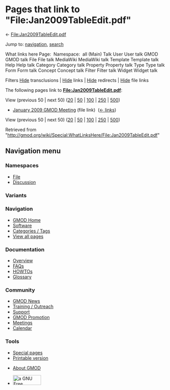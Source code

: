<div id="mw-page-base" class="noprint">

</div>

<div id="mw-head-base" class="noprint">

</div>

<div id="content" class="mw-body" role="main">

<span id="top"></span>

<div id="mw-js-message" style="display:none;">

</div>



# <span dir="auto">Pages that link to "File:Jan2009TableEdit.pdf"</span>

<div id="bodyContent">

<div id="contentSub">

←
[File:Jan2009TableEdit.pdf](/wiki/File:Jan2009TableEdit.pdf "File:Jan2009TableEdit.pdf")

</div>

<div id="jump-to-nav" class="mw-jump">

Jump to: [navigation](#mw-navigation), [search](#p-search)

</div>

<div id="mw-content-text">

What links here Page:  Namespace:  all (Main) Talk User User talk GMOD
GMOD talk File File talk MediaWiki MediaWiki talk Template Template talk
Help Help talk Category Category talk Property Property talk Type Type
talk Form Form talk Concept Concept talk Filter Filter talk Widget
Widget talk

Filters
[Hide](/mediawiki/index.php?title=Special:WhatLinksHere/File:Jan2009TableEdit.pdf&hidetrans=1 "Special:WhatLinksHere/File:Jan2009TableEdit.pdf")
transclusions \|
[Hide](/mediawiki/index.php?title=Special:WhatLinksHere/File:Jan2009TableEdit.pdf&hidelinks=1 "Special:WhatLinksHere/File:Jan2009TableEdit.pdf")
links \|
[Hide](/mediawiki/index.php?title=Special:WhatLinksHere/File:Jan2009TableEdit.pdf&hideredirs=1 "Special:WhatLinksHere/File:Jan2009TableEdit.pdf")
redirects \|
[Hide](/mediawiki/index.php?title=Special:WhatLinksHere/File:Jan2009TableEdit.pdf&hideimages=1 "Special:WhatLinksHere/File:Jan2009TableEdit.pdf")
file links

The following pages link to
**[File:Jan2009TableEdit.pdf](/wiki/File:Jan2009TableEdit.pdf "File:Jan2009TableEdit.pdf")**:

View (previous 50 \| next 50)
([20](/mediawiki/index.php?title=Special:WhatLinksHere/File:Jan2009TableEdit.pdf&limit=20 "Special:WhatLinksHere/File:Jan2009TableEdit.pdf")
\|
[50](/mediawiki/index.php?title=Special:WhatLinksHere/File:Jan2009TableEdit.pdf&limit=50 "Special:WhatLinksHere/File:Jan2009TableEdit.pdf")
\|
[100](/mediawiki/index.php?title=Special:WhatLinksHere/File:Jan2009TableEdit.pdf&limit=100 "Special:WhatLinksHere/File:Jan2009TableEdit.pdf")
\|
[250](/mediawiki/index.php?title=Special:WhatLinksHere/File:Jan2009TableEdit.pdf&limit=250 "Special:WhatLinksHere/File:Jan2009TableEdit.pdf")
\|
[500](/mediawiki/index.php?title=Special:WhatLinksHere/File:Jan2009TableEdit.pdf&limit=500 "Special:WhatLinksHere/File:Jan2009TableEdit.pdf"))

- [January 2009 GMOD
  Meeting](/wiki/January_2009_GMOD_Meeting "January 2009 GMOD Meeting")
  (file link) ‎ <span class="mw-whatlinkshere-tools">([←
  links](/mediawiki/index.php?title=Special:WhatLinksHere&target=January+2009+GMOD+Meeting "Special:WhatLinksHere"))</span>

View (previous 50 \| next 50)
([20](/mediawiki/index.php?title=Special:WhatLinksHere/File:Jan2009TableEdit.pdf&limit=20 "Special:WhatLinksHere/File:Jan2009TableEdit.pdf")
\|
[50](/mediawiki/index.php?title=Special:WhatLinksHere/File:Jan2009TableEdit.pdf&limit=50 "Special:WhatLinksHere/File:Jan2009TableEdit.pdf")
\|
[100](/mediawiki/index.php?title=Special:WhatLinksHere/File:Jan2009TableEdit.pdf&limit=100 "Special:WhatLinksHere/File:Jan2009TableEdit.pdf")
\|
[250](/mediawiki/index.php?title=Special:WhatLinksHere/File:Jan2009TableEdit.pdf&limit=250 "Special:WhatLinksHere/File:Jan2009TableEdit.pdf")
\|
[500](/mediawiki/index.php?title=Special:WhatLinksHere/File:Jan2009TableEdit.pdf&limit=500 "Special:WhatLinksHere/File:Jan2009TableEdit.pdf"))

</div>

<div class="printfooter">

Retrieved from
"<http://gmod.org/wiki/Special:WhatLinksHere/File:Jan2009TableEdit.pdf>"

</div>

<div id="catlinks" class="catlinks catlinks-allhidden">

</div>

<div class="visualClear">

</div>

</div>

</div>

<div id="mw-navigation">

## Navigation menu

<div id="mw-head">



<div id="left-navigation">

<div id="p-namespaces" class="vectorTabs" role="navigation"
aria-labelledby="p-namespaces-label">

### Namespaces

- <span id="ca-nstab-image"><a href="/wiki/File:Jan2009TableEdit.pdf" accesskey="c"
  title="View the file page [c]">File</a></span>
- <span id="ca-talk"><a
  href="/mediawiki/index.php?title=File_talk:Jan2009TableEdit.pdf&amp;action=edit&amp;redlink=1"
  accesskey="t"
  title="Discussion about the content page [t]">Discussion</a></span>

</div>

<div id="p-variants" class="vectorMenu emptyPortlet" role="navigation"
aria-labelledby="p-variants-label">

### 

### Variants[](#)

<div class="menu">

</div>

</div>

</div>

<div id="right-navigation">





</div>



</div>

</div>

</div>

<div id="mw-panel">

<div id="p-logo" role="banner">

<a href="/wiki/Main_Page"
style="background-image: url(http://gmod.org/images/GMOD-cogs.png);"
title="Visit the main page"></a>

</div>

<div id="p-Navigation" class="portal" role="navigation"
aria-labelledby="p-Navigation-label">

### Navigation

<div class="body">

- <span id="n-GMOD-Home">[GMOD Home](/wiki/Main_Page)</span>
- <span id="n-Software">[Software](/wiki/GMOD_Components)</span>
- <span id="n-Categories-.2F-Tags">[Categories /
  Tags](/wiki/Categories)</span>
- <span id="n-View-all-pages">[View all
  pages](/wiki/Special:AllPages)</span>

</div>

</div>

<div id="p-Documentation" class="portal" role="navigation"
aria-labelledby="p-Documentation-label">

### Documentation

<div class="body">

- <span id="n-Overview">[Overview](/wiki/Overview)</span>
- <span id="n-FAQs">[FAQs](/wiki/Category:FAQ)</span>
- <span id="n-HOWTOs">[HOWTOs](/wiki/Category:HOWTO)</span>
- <span id="n-Glossary">[Glossary](/wiki/Glossary)</span>

</div>

</div>

<div id="p-Community" class="portal" role="navigation"
aria-labelledby="p-Community-label">

### Community

<div class="body">

- <span id="n-GMOD-News">[GMOD News](/wiki/GMOD_News)</span>
- <span id="n-Training-.2F-Outreach">[Training /
  Outreach](/wiki/Training_and_Outreach)</span>
- <span id="n-Support">[Support](/wiki/Support)</span>
- <span id="n-GMOD-Promotion">[GMOD
  Promotion](/wiki/GMOD_Promotion)</span>
- <span id="n-Meetings">[Meetings](/wiki/Meetings)</span>
- <span id="n-Calendar">[Calendar](/wiki/Calendar)</span>

</div>

</div>

<div id="p-tb" class="portal" role="navigation"
aria-labelledby="p-tb-label">

### Tools

<div class="body">

- <span id="t-specialpages"><a href="/wiki/Special:SpecialPages" accesskey="q"
  title="A list of all special pages [q]">Special pages</a></span>
- <span id="t-print"><a
  href="/mediawiki/index.php?title=Special:WhatLinksHere/File:Jan2009TableEdit.pdf&amp;printable=yes"
  rel="alternate" accesskey="p"
  title="Printable version of this page [p]">Printable version</a></span>

</div>

</div>

</div>

</div>

<div id="footer" role="contentinfo">

- <span id="footer-places-about">[About
  GMOD](/wiki/GMOD:About "GMOD:About")</span>

<!-- -->

- <span id="footer-copyrightico">[<img src="http://www.gnu.org/graphics/gfdl-logo-small.png" width="88"
  height="31" alt="a GNU Free Documentation License" />](http://www.gnu.org/licenses/fdl-1.3.html)</span>


<div style="clear:both">

</div>

</div>
